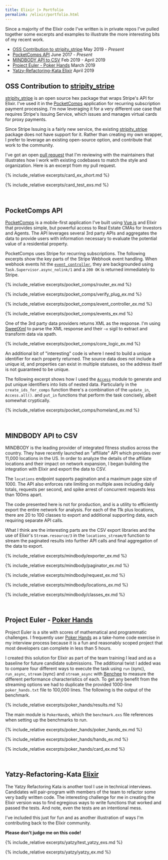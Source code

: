 ```yaml
---
title: Elixir |> Portfolio
permalink: /elixir/portfolio.html
---
```


Since a majority of the Elixir code I've written is in private repos I've pulled
together some excerpts and examples to illustrate the more interesting bits of
my recent work.

* [OSS Contribution to stripity_stripe](#stripity_stripe) May 2019 - _Present_
* [PocketComps API](#pocket_comps) June 2017 - _Present_
* [MINDBODY API to CSV](#mindbody) Feb 2019 - April 2019
* [Project Euler - Poker Hands](#poker_hands) March 2019
* [Yatzy-Refactoring-Kata Elixir](#yatzy_refactor) April 2019

<a id="#stripity_stripe"></a>OSS Contribution to [stripity_stripe][1]
---

[stripity_stripe][1] is an open source hex package that wraps Stripe's API for
Elixir. I've used it in the [PocketComps](#pocket_comps) application for
recurring subscription payment processing. I'm now leveraging it for a very
different use case that requires Stripe's Issuing Service, which issues and
manages virtual cards for proxy payments.

Since Stripe Issuing is a fairly new service, the existing [stripity_stripe][1]
package does not have support for it. Rather than creating my own wrapper, I
prefer to leverage an existing open-source option, and contribute that work to
the community.

I've got an open [pull request][2] that I'm reviewing with the maintainers that
illustrates how I work with existing codebases to match the style and
organization. Here is an excerpt from my pull request.

<a id="issuing_card"></a>
{% include_relative excerpts/card_ex_short.md %}

<a id="card_test"></a>
{% include_relative excerpts/card_test_exs.md %}

<br/>

<a id="pocket_comps"></a>PocketComps API
---

[PocketComps][3] is a mobile-first application I've built using [Vue.js][4] and
Elixir that provides simple, but powerful access to Real Estate CMAs for
Investors and Agents. The API leverages several 3rd party APIs and aggregates
the data to provide users with information necessary to evaluate the potential
value of a residential property.

PocketComps uses Stripe for recurring subscriptions. The following excerpts show
the key parts of the Stripe Webhook event handling. When webhook events hit the
[`event_controller`](#event_controller), they are backgrounded using
`Task.Supervisor.async_nolink/1` and a `200 OK` is returned immediately to Stripe.

<a id="pocket_comps_router"></a>
{% include_relative excerpts/pocket_comps/router_ex.md %}

<a id="verify_plug"></a>
{% include_relative excerpts/pocket_comps/verify_plug_ex.md %}

<a id="event_controller"></a>
{% include_relative excerpts/pocket_comps/event_controller_ex.md %}

<a id="events_handler"></a>
{% include_relative excerpts/pocket_comps/events_ex.md %}

One of the 3rd party data providers returns XML as the response. I'm using [SweetXml][5] to parse the XML response and their `~x` sigil to extract and transform data via xpath.

<a id="core_logic"></a>
{% include_relative excerpts/pocket_comps/core_logic_ex.md %}

An additional bit of "interesting" code is where I need to build a unique
identifier for each property returned. The source data does not include a unique
id, and properties can exist in multiple statuses, so the address itself is not
guaranteed to be unique.

The following excerpt shows how I used the [`Access`][6] module to generate and
put unique identifiers into lists of nested data. Particularly in the
`create_ids_for_comps` function there's a combination of the `update_in`,
`Access.all()`. and `put_in` functions that perform the task concisely, albeit
somewhat cryptically.

<a id="homeland"></a>
{% include_relative excerpts/pocket_comps/homeland_ex.md %}

<br/>

<a id="mindbody"></a>MINDBODY API to CSV
---

MINDBODY is the leading provider of integrated fitness studios across the
country. They have recently launched an "affiliate" API which provides over
11,000 locations in the US. In order to analyze the details of the affiliate
locations and their impact on network expansion, I began building the
integration with Elixir and export the data to CSV.

The `locations` endpoint supports pagination and a maximum page size of 1000.
The API also enforces rate limiting on multiple axes including daily totals,
requests per second, and spike arrest of concurrent requests less than 100ms
apart.

The code presented here is not for production, and is a utility to efficiently
export the entire network for analysis. For each of the 11k plus locations,
there are 20 to 100 classes to export and additional supporting data, each
requiring separate API calls.

What I think are the interesting parts are the CSV export libraries and the use
of Elixir's `Stream.resource/3` in the `locations_stream/0` function to stream
the paginated results into further API calls and final aggregation of the data
to export.

<a id="exporter_ex"></a>
{% include_relative excerpts/mindbody/exporter_ex.md %}

<a id="paginator_ex"></a>
{% include_relative excerpts/mindbody/paginator_ex.md %}

<a id="request_ex"></a>
{% include_relative excerpts/mindbody/request_ex.md %}

<a id="locations_ex"></a>
{% include_relative excerpts/mindbody/locations_ex.md %}

<a id="classes_ex"></a>
{% include_relative excerpts/mindbody/classes_ex.md %}


<br/>

<a id="poker_hands"></a>Project Euler - [Poker Hands][7]
---

Project Euler is a site with scores of mathematical and programmatic challenges.
I frequently user [Poker Hands][7] as a take-home code exercise in my interview
process because it is a fun and reasonably scoped project that most developers
can complete in less than 5 hours.

I created this solution for Elixir as part of the team training I lead and as a
baseline for future candidate submissions. The additional twist I added was to
compare four different ways to execute the task using `run` (sync), `run_async`,
`stream` (sync) and `stream_async` with [Benchee][8] to measure the different
performance characteristics of each. To get any benefit from the streaming
options we had to duplicate the provided 1000-line `poker_hands.txt` file to
100,000 lines. The following is the output of the benchmark.

{% include_relative excerpts/poker_hands/results.md %}

The main module is `PokerHands`, which the `benchmark.exs` file references when
setting up the benchmarks to run.

<a id="poker_hands_ex"></a>
{% include_relative excerpts/poker_hands/poker_hands_ex.md %}

<a id="hand_ex"></a>
{% include_relative excerpts/poker_hands/hands_ex.md %}

<a id="card_ex"></a>
{% include_relative excerpts/poker_hands/card_ex.md %}

<br/>

<a id="yatzy_refactor"></a>Yatzy-Refactoring-Kata [Elixir][9]
---

The Yatzy Refactoring Kata is another tool I use in technical interviews.
Candidates will pair-program with members of the team to refactor some very
badly written code. The interesting challenge for me in creating the Elixir
version was to find egregious ways to write functions that worked and passed the
tests. And note, even the tests are an intentional mess.

I've included this just for fun and as another illustration of ways I'm
contributing back to the Elixir community.

**Please don't judge me on this code!**

<a id="test_yatzy_exs"></a>
{% include_relative excerpts/yatzy/test_yatzy_exs.md %}

<a id="yatzy_ex"></a>
{% include_relative excerpts/yatzy/yatzy_ex.md %}



[1]: https://github.com/code-corps/stripity_stripe
[2]: https://github.com/code-corps/stripity_stripe/pull/493 "Add Stripe Issuing"
[3]: https://www.pocketcomps.com
[4]: https://vuejs.org
[5]: https://github.com/kbrw/sweet_xml "SweetXml"
[6]: https://hexdocs.pm/elixir/Access.html
[7]: https://projecteuler.net/problem=54
[8]: https://github.com/bencheeorg/benchee
[9]: https://github.com/emilybache/Yatzy-Refactoring-Kata/tree/master/elixir
